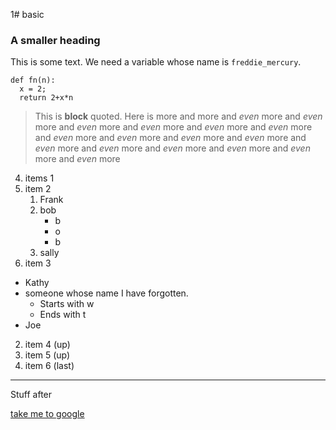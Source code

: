 1# basic
### A smaller heading

This is some text.  We need a variable whose name is `freddie_mercury`.
```
def fn(n):
  x = 2;
  return 2+x*n
```

> This is **block** quoted.
> Here is more
> and more
> and _even_ more
> and _even_ more and _even_ more and _even_ more and _even_ more and _even_ more and _even_ more and _even_ more and _even_ more
> and _even_ more and _even_ more and _even_ more and _even_ more and _even_ more and _even_ more and _even_ more

4. items 1 
3. item 2 
   1. Frank
   2. bob
      * b
      * o
      * b
   3. sally
2. item 3
  * Kathy
  * someone whose name I have forgotten.
    * Starts with w
    * Ends with t
  * Joe
2. item 4 (up)
2. item 5 (up)
2. item 6 (last)

***

Stuff after

[take me to google](https://www.google.com)

